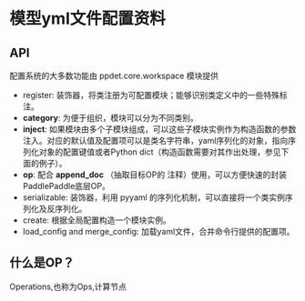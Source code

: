 # 模型yml文件配置资料
## API
配置系统的大多数功能由 ppdet.core.workspace 模块提供

- register: 装饰器，将类注册为可配置模块；能够识别类定义中的一些特殊标注。
- __category__: 为便于组织，模块可以分为不同类别。
- __inject__: 如果模块由多个子模块组成，可以这些子模块实例作为构造函数的参数注入。对应的默认值及配置项可以是类名字符串，yaml序列化的对象，指向序列化对象的配置键值或者Python dict（构造函数需要对其作出处理，参见下面的例子）。
- __op__: 配合 __append_doc__ （抽取目标OP的 注释）使用，可以方便快速的封装PaddlePaddle底层OP。
- serializable: 装饰器，利用 pyyaml 的序列化机制，可以直接将一个类实例序列化及反序列化。
- create: 根据全局配置构造一个模块实例。
- load_config and merge_config: 加载yaml文件，合并命令行提供的配置项。

## 什么是OP？
Operations,也称为Ops,计算节点